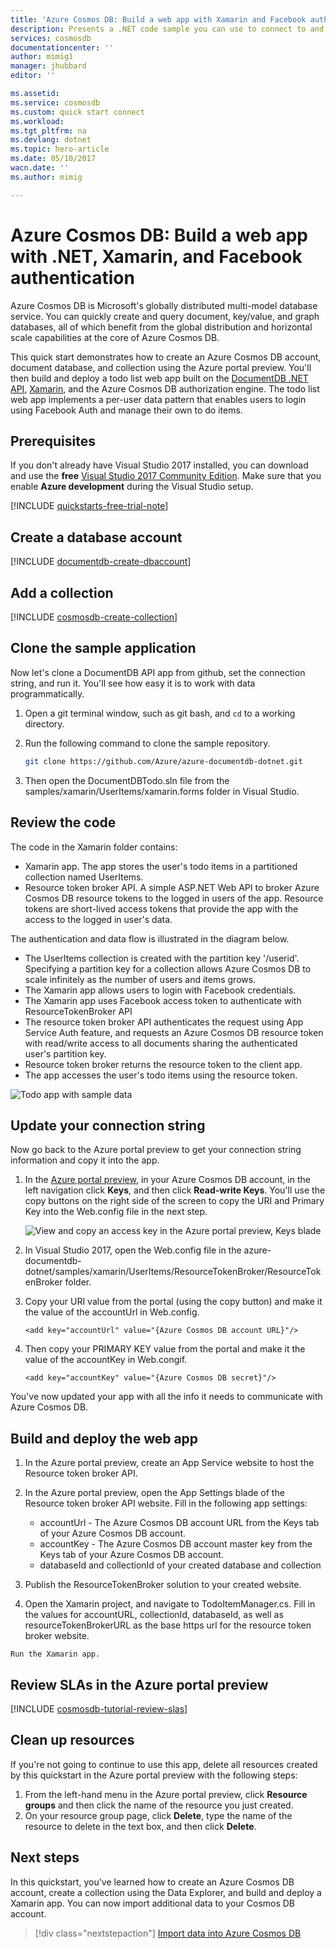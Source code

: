 ```yaml
---
title: 'Azure Cosmos DB: Build a web app with Xamarin and Facebook auth | Azure'
description: Presents a .NET code sample you can use to connect to and query Azure Cosmos DB
services: cosmosdb
documentationcenter: ''
author: mimig1
manager: jhubbard
editor: ''

ms.assetid: 
ms.service: cosmosdb
ms.custom: quick start connect
ms.workload: 
ms.tgt_pltfrm: na
ms.devlang: dotnet
ms.topic: hero-article
ms.date: 05/10/2017
wacn.date: ''
ms.author: mimig

---
```

# Azure Cosmos DB: Build a web app with .NET, Xamarin, and Facebook authentication

Azure Cosmos DB is Microsoft's globally distributed multi-model database service. You can quickly create and query document, key/value, and graph databases, all of which benefit from the global distribution and horizontal scale capabilities at the core of Azure Cosmos DB. 

This quick start demonstrates how to create an Azure Cosmos DB account, document database, and collection using the Azure portal preview. You'll then build and deploy a todo list web app built on the [DocumentDB .NET API](../documentdb/documentdb-sdk-dotnet.md), [Xamarin](https://www.xamarin.com/), and the Azure Cosmos DB authorization engine. The todo list web app implements a per-user data pattern that enables users to login using Facebook Auth and manage their own to do items.

## Prerequisites

If you don't already have Visual Studio 2017 installed, you can download and use the **free** [Visual Studio 2017 Community Edition](https://www.visualstudio.com/downloads/). Make sure that you enable **Azure development** during the Visual Studio setup.

[!INCLUDE [quickstarts-free-trial-note](../../includes/quickstarts-free-trial-note.md)]

## Create a database account

[!INCLUDE [documentdb-create-dbaccount](../../includes/documentdb-create-dbaccount.md)]

## Add a collection

[!INCLUDE [cosmosdb-create-collection](../../includes/cosmosdb-create-collection.md)]

## Clone the sample application

Now let's clone a DocumentDB API app from github, set the connection string, and run it. You'll see how easy it is to work with data programmatically. 

1. Open a git terminal window, such as git bash, and `cd` to a working directory.  

2. Run the following command to clone the sample repository. 

    ```bash
    git clone https://github.com/Azure/azure-documentdb-dotnet.git
    ```

3. Then open the DocumentDBTodo.sln file from the samples/xamarin/UserItems/xamarin.forms folder in Visual Studio. 

## Review the code

The code in the Xamarin folder contains:

* Xamarin app. The app stores the user's todo items in a partitioned collection named UserItems.
* Resource token broker API. A simple ASP.NET Web API to broker Azure Cosmos DB resource tokens to the logged in users of the app. Resource tokens are short-lived access tokens that provide the app with the access to the logged in user's data.

The authentication and data flow is illustrated in the diagram below.

* The UserItems collection is created with the partition key '/userid'. Specifying a partition key for a collection allows Azure Cosmos DB to scale infinitely as the number of users and items grows.
* The Xamarin app allows users to login with Facebook credentials.
* The Xamarin app uses Facebook access token to authenticate with ResourceTokenBroker API
* The resource token broker API authenticates the request using App Service Auth feature, and requests an Azure Cosmos DB resource token with read/write access to all documents sharing the authenticated user's partition key.
* Resource token broker returns the resource token to the client app.
* The app accesses the user's todo items using the resource token.

![Todo app with sample data](./media/create-documentdb-xamarin-dotnet/tokenbroker.png)

## Update your connection string

Now go back to the Azure portal preview to get your connection string information and copy it into the app.

1. In the [Azure portal preview](http://portal.azure.cn/), in your Azure Cosmos DB account, in the left navigation click **Keys**, and then click **Read-write Keys**. You'll use the copy buttons on the right side of the screen to copy the URI and Primary Key into the Web.config file in the next step.

    ![View and copy an access key in the Azure portal preview, Keys blade](./media/create-documentdb-xamarin-dotnet/keys.png)

2. In Visual Studio 2017, open the Web.config file in the azure-documentdb-dotnet/samples/xamarin/UserItems/ResourceTokenBroker/ResourceTokenBroker folder. 

3. Copy your URI value from the portal (using the copy button) and make it the value of the accountUrl in Web.config. 

    `<add key="accountUrl" value="{Azure Cosmos DB account URL}"/>`

4. Then copy your PRIMARY KEY value from the portal and make it the value of the accountKey in Web.congif. 

    `<add key="accountKey" value="{Azure Cosmos DB secret}"/>`

You've now updated your app with all the info it needs to communicate with Azure Cosmos DB. 

## Build and deploy the web app

1. In the Azure portal preview, create an App Service website to host the Resource token broker API.
2. In the Azure portal preview, open the App Settings blade of the Resource token broker API website. Fill in the following app settings:

    * accountUrl - The Azure Cosmos DB account URL from the Keys tab of your Azure Cosmos DB account.
    * accountKey - The Azure Cosmos DB account master key from the Keys tab of your Azure Cosmos DB account.
    * databaseId and collectionId of your created database and collection

3. Publish the ResourceTokenBroker solution to your created website.

4. Open the Xamarin project, and navigate to TodoItemManager.cs. Fill in the values for accountURL, collectionId, databaseId, as well as resourceTokenBrokerURL as the base https url for the resource token broker website.
<!-- No Available # [How to configure your App Service application to use Facebook login](../app-service-mobile/app-service-mobile-how-to-configure-facebook-authentication.md) -->

    Run the Xamarin app.

## Review SLAs in the Azure portal preview

[!INCLUDE [cosmosdb-tutorial-review-slas](../../includes/cosmosdb-tutorial-review-slas.md)]

## Clean up resources

If you're not going to continue to use this app, delete all resources created by this quickstart in the Azure portal preview with the following steps: 

1. From the left-hand menu in the Azure portal preview, click **Resource groups** and then click the name of the resource you just created. 
2. On your resource group page, click **Delete**, type the name of the resource to delete in the text box, and then click **Delete**.

## Next steps

In this quickstart, you've learned how to create an Azure Cosmos DB account, create a collection using the Data Explorer, and build and deploy a Xamarin app. You can now import additional data to your Cosmos DB account. 

> [!div class="nextstepaction"]
> [Import data into Azure Cosmos DB](../documentdb/documentdb-import-data.md)